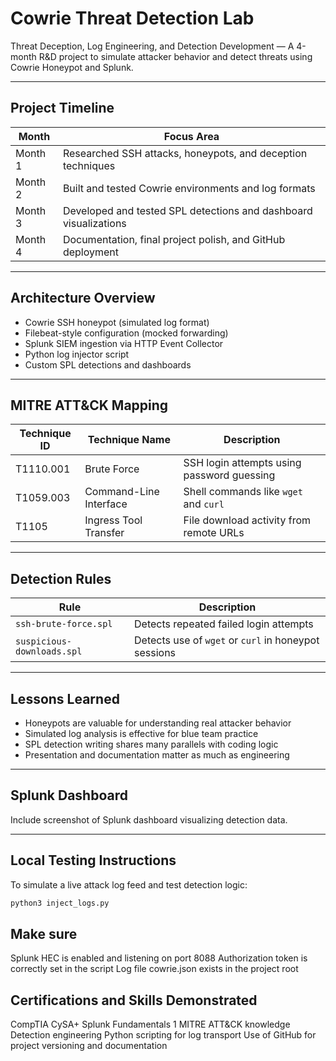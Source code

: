 # Cowrie Threat Detection Lab

Threat Deception, Log Engineering, and Detection Development — A 4-month R&D project to simulate attacker behavior and detect threats using Cowrie Honeypot and Splunk.

---

## Project Timeline

| Month | Focus Area |
|-------|------------|
| Month 1 | Researched SSH attacks, honeypots, and deception techniques |
| Month 2 | Built and tested Cowrie environments and log formats |
| Month 3 | Developed and tested SPL detections and dashboard visualizations |
| Month 4 | Documentation, final project polish, and GitHub deployment |

---

## Architecture Overview

- Cowrie SSH honeypot (simulated log format)
- Filebeat-style configuration (mocked forwarding)
- Splunk SIEM ingestion via HTTP Event Collector
- Python log injector script
- Custom SPL detections and dashboards

---

## MITRE ATT&CK Mapping

| Technique ID | Technique Name | Description |
|--------------|----------------|-------------|
| T1110.001 | Brute Force | SSH login attempts using password guessing |
| T1059.003 | Command-Line Interface | Shell commands like `wget` and `curl` |
| T1105 | Ingress Tool Transfer | File download activity from remote URLs |

---

## Detection Rules

| Rule | Description |
|------|-------------|
| `ssh-brute-force.spl` | Detects repeated failed login attempts |
| `suspicious-downloads.spl` | Detects use of `wget` or `curl` in honeypot sessions |

---

## Lessons Learned

- Honeypots are valuable for understanding real attacker behavior
- Simulated log analysis is effective for blue team practice
- SPL detection writing shares many parallels with coding logic
- Presentation and documentation matter as much as engineering

---

## Splunk Dashboard

Include screenshot of Splunk dashboard visualizing detection data.

---

## Local Testing Instructions

To simulate a live attack log feed and test detection logic:

```bash
python3 inject_logs.py

```

## Make sure
  Splunk HEC is enabled and listening on port 8088
  Authorization token is correctly set in the script
  Log file cowrie.json exists in the project root

## Certifications and Skills Demonstrated
  CompTIA CySA+
  Splunk Fundamentals 1
  MITRE ATT&CK knowledge
  Detection engineering
  Python scripting for log transport
  Use of GitHub for project versioning and documentation
